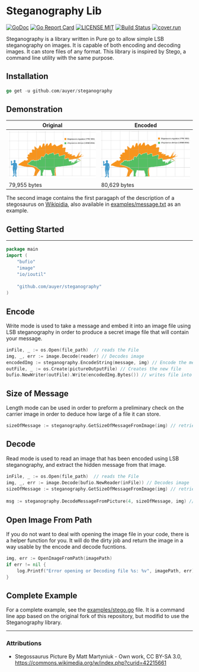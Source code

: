 # Steganography Lib

[![GoDoc](https://godoc.org/github.com/golang/gddo?status.svg)](http://godoc.org/github.com/auyer/steganography) [![Go Report Card](https://goreportcard.com/badge/github.com/auyer/steganography)](https://goreportcard.com/report/github.com/auyer/steganography) [![LICENSE MIT](https://img.shields.io/badge/license-MIT-brightgreen.svg)](https://img.shields.io/badge/license-MIT-brightgreen.svg) [![Build Status](https://travis-ci.org/auyer/steganography.svg?branch=master)](https://travis-ci.org/auyer/steganography) [![cover.run](https://cover.run/go/github.com/auyer/steganography.svg?style=flat&tag=golang-1.10)](https://cover.run/go?tag=golang-1.10&repo=github.com%2Fauyer%2Fsteganography)

Steganography is a library written in Pure go to allow simple LSB steganography on images. It is capable of both encoding and decoding images. It can store files of any format.
This library is inspired by Stego, a command line utility with the same purpose.

## Installation
```go
go get -u github.com/auyer/steganography
```

## Demonstration

| Original        | Encoded           |
| -------------------- | ------------------|
| ![Original File](examples/stegosaurus.png) | ![Encoded File](examples/encoded_stegosaurus.png)
|   79,955 bytes       |   80,629 bytes   |

The second image contains the first paragaph of the description of a stegosaurus on [Wikipidia](https://en.wikipedia.org/wiki/Stegosaurus), also available in [examples/message.txt](examples/message.txt) as an example.


## Getting Started
------
```go
package main
import (
    "bufio"
    "image"
    "io/ioutil"

    "github.com/auyer/steganography"
)
```

Encode
------
Write mode is used to take a message and embed it into an image file using LSB steganography in order to produce a secret image file that will contain your message.

```go
inFile, _ := os.Open(file_path)  // reads the File
img, _, err := image.Decode(reader) // Decodes image
encodedImg := steganography.EncodeString(message, img) // Encode the message into the provided image file
outFile, _ := os.Create(pictureOutputFile) // Creates the new file
bufio.NewWriter(outFile).Write(encodedImg.Bytes()) // writes file into disk
```

Size of Message
------
Length mode can be used in order to preform a preliminary check on the carrier image in order to deduce how large of a file it can store.

```go
sizeOfMessage := steganography.GetSizeOfMessageFromImage(img) // retrieves the size of the encoded message
```

Decode
-----
Read mode is used to read an image that has been encoded using LSB steganography, and extract the hidden message from that image.

```go
inFile, _ := os.Open(file_path)  // reads the File
img, _, err := image.Decode(bufio.NewReader(inFile)) // Decodes image
sizeOfMessage := steganography.GetSizeOfMessageFromImage(img) // retrieves the size of the encoded message

msg := steganography.DecodeMessageFromPicture(4, sizeOfMessage, img) // Decodes the message from file
```

Open Image From Path
-----
If you do not want to deal with opening the image file in your code, there is a helper function for you. It will do the dirty job and return the image in a way usable by the encode and decode fucntions.
```go
img, err := OpenImageFromPath(imagePath)
if err != nil {
    log.Printf("Error opening or Decoding file %s: %v", imagePath, err)
}
```

Complete Example
------
For a complete example, see the [examples/stego.go](examples/stego.go) file. It is a command line app based on the original fork of this repository, but modifid to use the Steganography library.

-----
### Attributions
 - Stegossaurus Picture By Matt Martyniuk - Own work, CC BY-SA 3.0, https://commons.wikimedia.org/w/index.php?curid=42215661
